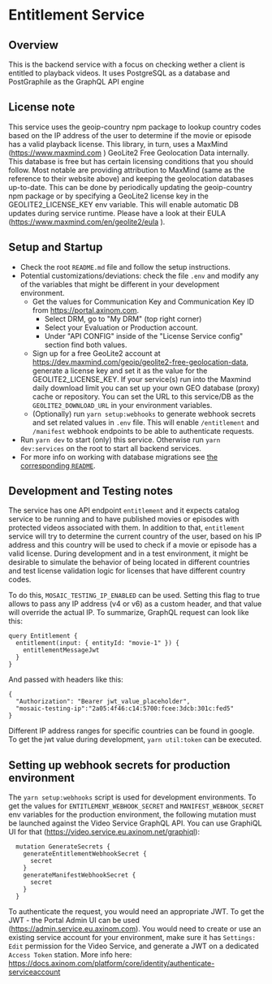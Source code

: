# Entitlement Service

## Overview

This is the backend service with a focus on checking wether a client is entitled
to playback videos. It uses PostgreSQL as a database and PostGraphile as the
GraphQL API engine

## License note

This service uses the geoip-country npm package to lookup country codes based on
the IP address of the user to determine if the movie or episode has a valid
playback license. This library, in turn, uses a MaxMind (https://www.maxmind.com
) GeoLite2 Free Geolocation Data internally. This database is free but has
certain licensing conditions that you should follow. Most notable are providing
attribution to MaxMind (same as the reference to their website above) and
keeping the geolocation databases up-to-date. This can be done by periodically
updating the geoip-country npm package or by specifying a GeoLite2 license key
in the GEOLITE2_LICENSE_KEY env variable. This will enable automatic DB updates
during service runtime. Please have a look at their EULA
(https://www.maxmind.com/en/geolite2/eula ).

## Setup and Startup

- Check the root `README.md` file and follow the setup instructions.
- Potential customizations/deviations: check the file `.env` and modify any of
  the variables that might be different in your development environment.
  - Get the values for Communication Key and Communication Key ID from
    https://portal.axinom.com.
    - Select DRM, go to "My DRM" (top right corner)
    - Select your Evaluation or Production account.
    - Under "API CONFIG" inside of the "License Service config" section find
      both values.
  - Sign up for a free GeoLite2 account at
    https://dev.maxmind.com/geoip/geolite2-free-geolocation-data, generate a
    license key and set it as the value for the GEOLITE2_LICENSE_KEY. If your
    service(s) run into the Maxmind daily download limit you can set up your own
    GEO database (proxy) cache or repository. You can set the URL to this
    service/DB as the `GEOLITE2_DOWNLOAD_URL` in your environment variables.
  - (Optionally) run `yarn setup:webhooks` to generate webhook secrets and set
    related values in `.env` file. This will enable `/entitlement` and
    `/manifest` webhook endpoints to be able to authenticate requests.
- Run `yarn dev` to start (only) this service. Otherwise run `yarn dev:services`
  on the root to start all backend services.
- For more info on working with database migrations see
  [the corresponding `README`](../service/migrations/README.md).

## Development and Testing notes

The service has one API endpoint `entitlement` and it expects catalog service to
be running and to have published movies or episodes with protected videos
associated with them. In addition to that, `entitlement` service will try to
determine the current country of the user, based on his IP address and this
country will be used to check if a movie or episode has a valid license. During
development and in a test environment, it might be desirable to simulate the
behavior of being located in different countries and test license validation
logic for licenses that have different country codes.

To do this, `MOSAIC_TESTING_IP_ENABLED` can be used. Setting this flag to true
allows to pass any IP address (v4 or v6) as a custom header, and that value will
override the actual IP. To summarize, GraphQL request can look like this:

```
query Entitlement {
  entitlement(input: { entityId: "movie-1" }) {
    entitlementMessageJwt
  }
}
```

And passed with headers like this:

```
{
  "Authorization": "Bearer jwt_value_placeholder",
  "mosaic-testing-ip":"2a05:4f46:c14:5700:fcee:3dcb:301c:fed5"
}
```

Different IP address ranges for specific countries can be found in google. To
get the jwt value during development, `yarn util:token` can be executed.

## Setting up webhook secrets for production environment

The `yarn setup:webhooks` script is used for development environments. To get
the values for `ENTITLEMENT_WEBHOOK_SECRET` and `MANIFEST_WEBHOOK_SECRET` env
variables for the production environment, the following mutation must be
launched against the Video Service GraphQL API. You can use GraphiQL UI for that
(https://video.service.eu.axinom.net/graphiql):

```
  mutation GenerateSecrets {
    generateEntitlementWebhookSecret {
      secret
    }
    generateManifestWebhookSecret {
      secret
    }
  }
```

To authenticate the request, you would need an appropriate JWT. To get the JWT -
the Portal Admin UI can be used (https://admin.service.eu.axinom.com). You would
need to create or use an existing service account for your environment, make
sure it has `Settings: Edit` permission for the Video Service, and generate a
JWT on a dedicated `Access Token` station. More info here:
https://docs.axinom.com/platform/core/identity/authenticate-serviceaccount
